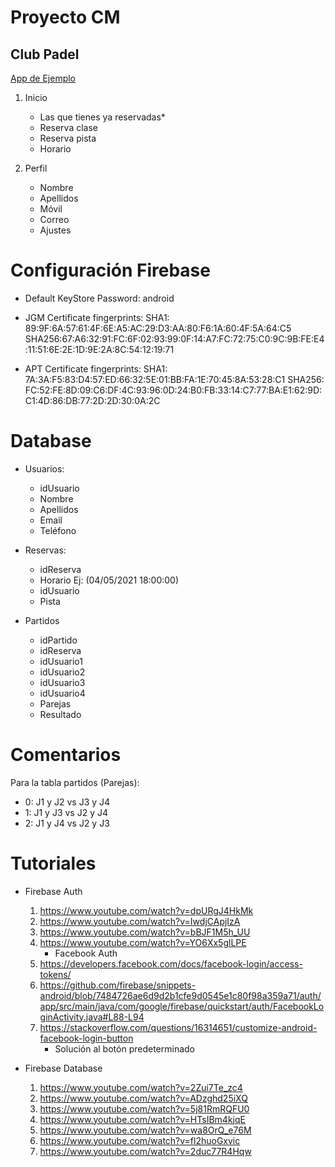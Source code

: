 # Proyecto CM
## Club Padel

[App de Ejemplo](https://play.google.com/store/apps/details?id=com.playtomic)

1. Inicio
   - Las que tienes ya reservadas*
   - Reserva clase
   - Reserva pista
   - Horario

2. Perfil
   - Nombre
   - Apellidos
   - Móvil
   - Correo
   - Ajustes

# Configuración Firebase 
- Default KeyStore Password: android
- JGM Certificate fingerprints:
  SHA1: 89:9F:6A:57:61:4F:6E:A5:AC:29:D3:AA:80:F6:1A:60:4F:5A:64:C5
  SHA256:67:A6:32:91:FC:6F:02:93:99:0F:14:A7:FC:72:75:C0:9C:9B:FE:E4:11:51:6E:2E:1D:9E:2A:8C:54:12:19:71

- APT Certificate fingerprints:
  SHA1: 7A:3A:F5:83:D4:57:ED:66:32:5E:01:BB:FA:1E:70:45:8A:53:28:C1
  SHA256: FC:52:FE:8D:09:C6:DF:4C:93:96:0D:24:B0:FB:33:14:C7:77:BA:E1:62:9D:C1:4D:86:DB:77:2D:2D:30:0A:2C


# Database
- Usuarios:
   - idUsuario
   - Nombre
   - Apellidos
   - Email
   - Teléfono

- Reservas:
   - idReserva
   - Horario   Ej: (04/05/2021 18:00:00)
   - idUsuario
   - Pista

- Partidos
   - idPartido
   - idReserva
   - idUsuario1
   - idUsuario2
   - idUsuario3
   - idUsuario4
   - Parejas
   - Resultado

# Comentarios 
Para la tabla partidos (Parejas):
- 0: J1 y J2 vs J3 y J4
- 1: J1 y J3 vs J2 y J4
- 2: J1 y J4 vs J2 y J3

# Tutoriales

- Firebase Auth
  1. https://www.youtube.com/watch?v=dpURgJ4HkMk
  2. https://www.youtube.com/watch?v=IwdjCApjIzA
  3. https://www.youtube.com/watch?v=bBJF1M5h_UU
  4. https://www.youtube.com/watch?v=YO6Xx5glLPE
      - Facebook Auth
  5. https://developers.facebook.com/docs/facebook-login/access-tokens/
  6. https://github.com/firebase/snippets-android/blob/7484726ae6d9d2b1cfe9d0545e1c80f98a359a71/auth/app/src/main/java/com/google/firebase/quickstart/auth/FacebookLoginActivity.java#L88-L94
  7. https://stackoverflow.com/questions/16314651/customize-android-facebook-login-button
      - Solución al botón predeterminado
   

- Firebase Database
  1. https://www.youtube.com/watch?v=2Zui7Te_zc4
  2. https://www.youtube.com/watch?v=ADzghd25iXQ
  3. https://www.youtube.com/watch?v=5j81RmRQFU0
  4. https://www.youtube.com/watch?v=HTsIBm4kjqE
  5. https://www.youtube.com/watch?v=wa8OrQ_e76M
  6. https://www.youtube.com/watch?v=fl2huoGxvic
  7. https://www.youtube.com/watch?v=2duc77R4Hqw
